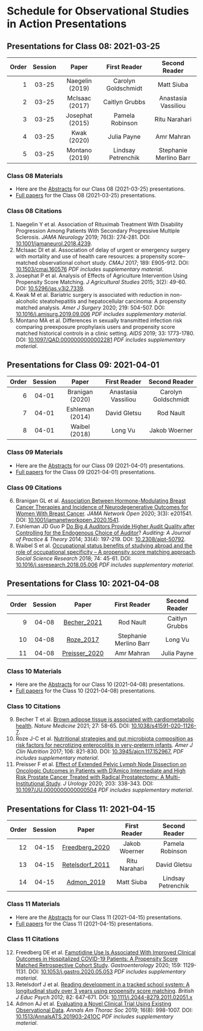# Schedule for Observational Studies in Action Presentations

## Presentations for Class 08: 2021-03-25

Order | Session | Paper | First Reader | Second Reader | 
--: | :----------: | :-------------: | :----------------: | :-----------:
1 | 03-25 | Naegelin (2019) | Carolyn Goldschmidt | Matt Siuba 
2 | 03-25 | McIsaac (2017) | Caitlyn Grubbs | Anastasia Vassiliou
3 | 03-25 | Josephat (2015) | Pamela Robinson | Ritu Narahari
4 | 03-25 | Kwak (2020) | Julia Payne | Amr Mahran
5 | 03-25 | Montano (2019) | Lindsay Petrenchik | Stephanie Merlino Barr

### Class 08 Materials

- Here are the [Abstracts](https://github.com/THOMASELOVE/500-2021/blob/master/osia/materials/abstracts_class08.pdf) for our Class 08 (2021-03-25) presentations.
- [Full papers](https://github.com/THOMASELOVE/500-2021/blob/master/osia/materials/class08_full.pdf) for the Class 08 (2021-03-25) presentations.

### Class 08 Citations

1. Naegelin Y et al. Association of Rituximab Treatment With Disability Progression Among Patients With Secondary Progressive Multiple Sclerosis. *JAMA Neurology* 2019; 76(3): 274-281. DOI: [10.1001/jamaneurol.2018.4239](https://doi.org/10.1001/jamaneurol.2018.4239).
2. McIsaac DI et al. Association of delay of urgent or emergency surgery with mortality and use of health care resources: a propensity score–matched observational cohort study. *CMAJ* 2017; 189: E905-912. DOI: [10.1503/cmaj.160576](https://doi.org/10.1503/cmaj.160576) *PDF includes supplementary material*.
3. Josephat P et al. Analysis of Effects of Agriculture Intervention Using Propensity Score Matching. *J Agricultural Studies* 2015; 3(2): 49-60. DOI: [10.5296/jas.v3i2.7339](https://doi.org/10.5296/jas.v3i2.7339).
4. Kwak M et al. Bariatric surgery is associated with reduction in non-alcoholic steatohepatitis and hepatocellular carcinoma: A propensity matched analysis. *Amer J Surgery* 2020; 219: 504-507. DOI: [10.1016/j.amjsurg.2019.09.006](https://doi.org/10.1016/j.amjsurg.2019.09.006) *PDF includes supplementary material*.
5. Montano MA et al. Differences in sexually transmitted infection risk comparing preexposure prophylaxis users and propensity score matched historical controls in a clinic setting. *AIDS* 2019; 33: 1773-1780. DOI: [10.1097/QAD.0000000000002281](https://doi.org/10.1097/QAD.0000000000002281) *PDF includes supplementary material*.

## Presentations for Class 09: 2021-04-01

Order | Session | Paper | First Reader | Second Reader | 
--: | :----------: | :-------------: | :----------------: | :-----------:
6 | 04-01 | Branigan (2020) | Anastasia Vassiliou | Carolyn Goldschmidt
7 | 04-01 | Eshleman (2014) | David Gletsu | Rod Nault
8 | 04-01 | Waibel (2018) | Long Vu | Jakob Woerner

### Class 09 Materials

- Here are the [Abstracts](https://github.com/THOMASELOVE/500-2021/blob/master/osia/materials/abstracts_class09.pdf) for our Class 09 (2021-04-01) presentations.
- [Full papers](https://github.com/THOMASELOVE/500-2021/blob/master/osia/materials/class09_full.pdf) for the Class 09 (2021-04-01) presentations.

### Class 09 Citations

6. Branigan GL et al. [Association Between Hormone-Modulating Breast Cancer Therapies and Incidence of Neurodegenerative Outcomes for Women With Breast Cancer](https://github.com/THOMASELOVE/500-2021/blob/master/osia/claims/pdf/branigan_2020.pdf). *JAMA Network Open* 2020; 3(3): e201541. DOI: [10.1001/jamanetworkopen.2020.1541](https://doi.org/10.1001/jamanetworkopen.2020.1541).
7. Eshleman JD Guo P [Do Big 4 Auditors Provide Higher Audit Quality after Controlling for the Endogenous Choice of Auditor](https://github.com/THOMASELOVE/500-2021/blob/master/osia/claims/pdf/eshleman_2014.pdf)? *Auditing: A Journal of Practice & Theory* 2014; 33(4): 197-219. DOI: [10.2308/ajpt-50792](https://doi.org/10.2308/ajpt-50792).
8. Waibel S et al. [Occupational status benefits of studying abroad and the role of occupational specificity – A propensity score matching approach](https://github.com/THOMASELOVE/500-2021/blob/master/osia/claims/pdf/waibel_2018.pdf). *Social Science Research* 2018; 74: 45-61. DOI: [10.1016/j.ssresearch.2018.05.006](https://doi.org/10.1016/j.ssresearch.2018.05.006) *PDF includes supplementary material*.

## Presentations for Class 10: 2021-04-08

Order | Session | Paper | First Reader | Second Reader | 
--: | :----------: | :-------------: | :----------------: | :-----------:
9 | 04-08 | [Becher_2021](https://github.com/THOMASELOVE/500-2021/blob/master/osia/claims/pdf/becher_2021.pdf) | Rod Nault | Caitlyn Grubbs
10 | 04-08 | [Roze_2017](https://github.com/THOMASELOVE/500-2021/blob/master/osia/claims/pdf/roze_2017.pdf) | Stephanie Merlino Barr | Long Vu  
11 | 04-08 | [Preisser_2020](https://github.com/THOMASELOVE/500-2021/blob/master/osia/claims/pdf/preisser_2020.pdf) | Amr Mahran | Julia Payne

### Class 10 Materials

- Here are the [Abstracts](https://github.com/THOMASELOVE/500-2021/blob/master/osia/materials/abstracts_class10.pdf) for our Class 10 (2021-04-08) presentations.
- [Full papers](https://github.com/THOMASELOVE/500-2021/blob/master/osia/materials/class10_full.pdf) for the Class 10 (2021-04-08) presentations.

### Class 10 Citations

9. Becher T et al. [Brown adipose tissue is associated with cardiometabolic health](https://github.com/THOMASELOVE/500-2021/blob/master/osia/claims/pdf/becher_2021.pdf). *Nature Medicine* 2021; 27: 58-65. DOI: [10.1038/s41591-020-1126-7](https://doi.org/10.1038/s41591-020-1126-7).
10. Roze J-C et al. [Nutritional strategies and gut microbiota composition as risk factors for necrotizing enterocolitis in very-preterm infants](https://github.com/THOMASELOVE/500-2021/blob/master/osia/claims/pdf/roze_2017.pdf). *Amer J Clin Nutrition* 2017; 106: 821-830. DOI: [10.3945/ajcn.117.152967.](https://doi.org/10.3945/ajcn.117.152967.) *PDF includes supplementary material*.
11. Preisser F et al. [Effect of Extended Pelvic Lymph Node Dissection on Oncologic Outcomes in Patients with D’Amico Intermediate and High Risk Prostate Cancer Treated with Radical Prostatectomy: A Multi-Institutional Study](https://github.com/THOMASELOVE/500-2021/blob/master/osia/claims/pdf/preisser_2020.pdf). *J Urology* 2020; 203: 338-343. DOI: [10.1097/JU.0000000000000504](https://doi.org/10.1097/JU.0000000000000504) *PDF includes supplementary material*. 

## Presentations for Class 11: 2021-04-15

Order | Session | Paper | First Reader | Second Reader | 
--: | :----------: | :-------------: | :----------------: | :-----------:
12 | 04-15 | [Freedberg_2020](https://github.com/THOMASELOVE/500-2021/blob/master/osia/claims/pdf/freedberg_2020.pdf) | Jakob Woerner | Pamela Robinson
13 | 04-15 | [Retelsdorf_2011](https://github.com/THOMASELOVE/500-2021/blob/master/osia/claims/pdf/retelsdorf_2011.pdf) | Ritu Narahari | David Gletsu
14 | 04-15 | [Admon_2019](https://github.com/THOMASELOVE/500-2021/blob/master/osia/claims/pdf/admon_2019.pdf) | Matt Siuba | Lindsay Petrenchik

### Class 11 Materials

- Here are the [Abstracts](https://github.com/THOMASELOVE/500-2021/blob/master/osia/materials/abstracts_class11.pdf) for our Class 11 (2021-04-15) presentations.
- [Full papers](https://github.com/THOMASELOVE/500-2021/blob/master/osia/materials/class11_full.pdf) for the Class 11 (2021-04-15) presentations.

### Class 11 Citations

12. Freedberg DE et al. [Famotidine Use Is Associated With Improved Clinical Outcomes in Hospitalized COVID-19 Patients: A Propensity Score Matched Retrospective Cohort Study](https://github.com/THOMASELOVE/500-2021/blob/master/osia/claims/pdf/freedberg_2020.pdf). *Gastroenterology* 2020; 159: 1129-1131. DOI: [10.1053/j.gastro.2020.05.053](https://doi.org/10.1053/j.gastro.2020.05.053) *PDF includes supplementary material*.
13. Retelsdorf J et al. [Reading development in a tracked school system: A longitudinal study over 3 years using propensity score matching](https://github.com/THOMASELOVE/500-2021/blob/master/osia/claims/pdf/retelsdorf_2011.pdf). *British J Educ Psych* 2012; 82: 647-671. DOI: [10.1111/j.2044-8279.2011.02051.x](https://doi.org/10.1111/j.2044-8279.2011.02051.x)
14. Admon AJ et al. [Evaluating a Novel Clinical Trial Using Existing Observational Data](https://github.com/THOMASELOVE/500-2021/blob/master/osia/claims/pdf/admon_2019.pdf). *Annals Am Thorac Soc* 2019; 16(8): 998-1007. DOI: [10.1513/AnnalsATS.201903-241OC](https://doi.org/10.1513/AnnalsATS.201903-241OC) *PDF includes supplementary material*.

